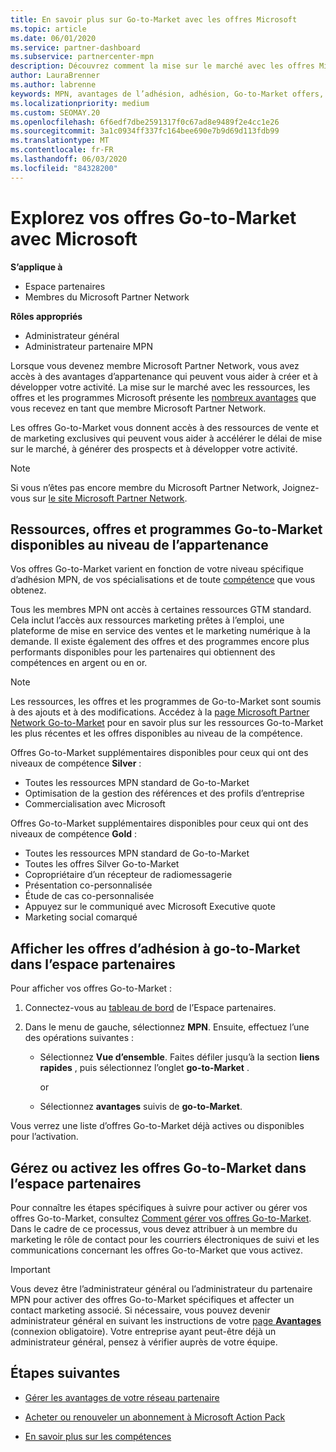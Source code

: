 ```yaml
---
title: En savoir plus sur Go-to-Market avec les offres Microsoft
ms.topic: article
ms.date: 06/01/2020
ms.service: partner-dashboard
ms.subservice: partnercenter-mpn
description: Découvrez comment la mise sur le marché avec les offres Microsoft peut accélérer le délai de mise sur le marché, générer des prospects et développer votre activité.
author: LauraBrenner
ms.author: labrenne
keywords: MPN, avantages de l’adhésion, adhésion, Go-to-Market offers, Go-to-Market avec Microsoft, accéder au marché, adhésion Gold, abonnement Silver
ms.localizationpriority: medium
ms.custom: SEOMAY.20
ms.openlocfilehash: 6f6edf7dbe2591317f0c67ad8e9489f2e4cc1e26
ms.sourcegitcommit: 3a1c0934ff337fc164bee690e7b9d69d113fdb99
ms.translationtype: MT
ms.contentlocale: fr-FR
ms.lasthandoff: 06/03/2020
ms.locfileid: "84328200"
---
```

# <a name="explore-your-go-to-market-with-microsoft-offers"></a>Explorez vos offres Go-to-Market avec Microsoft

**S’applique à**

- Espace partenaires
- Membres du Microsoft Partner Network

**Rôles appropriés**

- Administrateur général
- Administrateur partenaire MPN

Lorsque vous devenez membre Microsoft Partner Network, vous avez accès à des avantages d’appartenance qui peuvent vous aider à créer et à développer votre activité. La mise sur le marché avec les ressources, les offres et les programmes Microsoft présente les [nombreux avantages](https://partner.microsoft.com/manage-your-partner-network-benefits) que vous recevez en tant que membre Microsoft Partner Network.

Les offres Go-to-Market vous donnent accès à des ressources de vente et de marketing exclusives qui peuvent vous aider à accélérer le délai de mise sur le marché, à générer des prospects et à développer votre activité.

>[!NOTE]
>Si vous n’êtes pas encore membre du Microsoft Partner Network, Joignez-vous sur [le site Microsoft Partner Network](https://partner.microsoft.com/membership).

## <a name="go-to-market-resources-offers-and-programs-available-by-membership-level"></a>Ressources, offres et programmes Go-to-Market disponibles au niveau de l’appartenance

Vos offres Go-to-Market varient en fonction de votre niveau spécifique d’adhésion MPN, de vos spécialisations et de toute [compétence](learn-about-competencies.md) que vous obtenez.

Tous les membres MPN ont accès à certaines ressources GTM standard. Cela inclut l’accès aux ressources marketing prêtes à l’emploi, une plateforme de mise en service des ventes et le marketing numérique à la demande. Il existe également des offres et des programmes encore plus performants disponibles pour les partenaires qui obtiennent des compétences en argent ou en or.

>[!NOTE]
>Les ressources, les offres et les programmes de Go-to-Market sont soumis à des ajouts et à des modifications. Accédez à la [page Microsoft Partner Network Go-to-Market](https://partner.microsoft.com/membership/go-to-market) pour en savoir plus sur les ressources Go-to-Market les plus récentes et les offres disponibles au niveau de la compétence.

Offres Go-to-Market supplémentaires disponibles pour ceux qui ont des niveaux de compétence **Silver** :

- Toutes les ressources MPN standard de Go-to-Market
- Optimisation de la gestion des références et des profils d’entreprise
- Commercialisation avec Microsoft

Offres Go-to-Market supplémentaires disponibles pour ceux qui ont des niveaux de compétence **Gold** :

- Toutes les ressources MPN standard de Go-to-Market
- Toutes les offres Silver Go-to-Market
- Copropriétaire d’un récepteur de radiomessagerie
- Présentation co-personnalisée
- Étude de cas co-personnalisée
- Appuyez sur le communiqué avec Microsoft Executive quote
- Marketing social comarqué

## <a name="view-go-to-market-membership-offers-in-partner-center"></a>Afficher les offres d’adhésion à go-to-Market dans l’espace partenaires

Pour afficher vos offres Go-to-Market :

1. Connectez-vous au [tableau de bord]( https://docs.microsoft.com/partner-center/) de l’Espace partenaires.

2. Dans le menu de gauche, sélectionnez **MPN**. Ensuite, effectuez l’une des opérations suivantes :

    - Sélectionnez **Vue d’ensemble**. Faites défiler jusqu’à la section **liens rapides** , puis sélectionnez l’onglet **go-to-Market** .

      or

    - Sélectionnez **avantages** suivis de **go-to-Market**.

Vous verrez une liste d’offres Go-to-Market déjà actives ou disponibles pour l’activation.

## <a name="manage-or-activate-go-to-market-offers-in-partner-center"></a>Gérez ou activez les offres Go-to-Market dans l’espace partenaires

Pour connaître les étapes spécifiques à suivre pour activer ou gérer vos offres Go-to-Market, consultez [Comment gérer vos offres Go-to-Market](manage-your-partner-network-benefits.md#manage-go-to-market-offers). Dans le cadre de ce processus, vous devez attribuer à un membre du marketing le rôle de contact pour les courriers électroniques de suivi et les communications concernant les offres Go-to-Market que vous activez.

>[!IMPORTANT]
>Vous devez être l’administrateur général ou l’administrateur du partenaire MPN pour activer des offres Go-to-Market spécifiques et affecter un contact marketing associé. Si nécessaire, vous pouvez devenir administrateur général en suivant les instructions de votre [page **Avantages**](https://partnercenter.microsoft.com/pcv/partnership/benefits) (connexion obligatoire). Votre entreprise ayant peut-être déjà un administrateur général, pensez à vérifier auprès de votre équipe.

## <a name="next-steps"></a>Étapes suivantes

- [Gérer les avantages de votre réseau partenaire](manage-your-partner-network-benefits.md)

- [Acheter ou renouveler un abonnement à Microsoft Action Pack](mpn-get-action-pack.md)

- [En savoir plus sur les compétences](learn-about-competencies.md)
